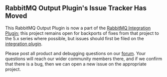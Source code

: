 ## RabbitMQ Output Plugin's Issue Tracker Has Moved

This RabbitMQ Output Plugin is now a part of the [RabbitMQ Integration Plugin][integration-source];
this project remains open for backports of fixes from that project to the 5.x series where possible, but issues should first be filed on the [integration plugin][integration-issues].

Please post all product and debugging questions on our [forum][logstash-forum].
Your questions will reach our wider community members there, and if we confirm that there is a bug, then we can open a new issue on the appropriate project.

[integration-source]: https://github.com/logstash-plugins/logstash-integration-rabbitmq
[integration-issues]: https://github.com/logstash-plugins/logstash-integration-rabbitmq/issues/
[logstash-forum]: https://discuss.elastic.co/c/logstash